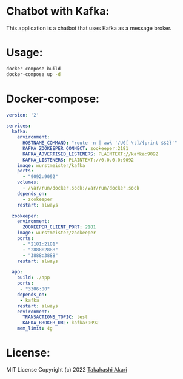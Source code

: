 # Chatbot with Kafka: 
This application is a chatbot that uses Kafka as a message broker.

# Usage:
```bash
docker-compose build
docker-compose up -d
```

# Docker-compose:
```yaml
version: '2'

services:
  kafka:
    environment:
      HOSTNAME_COMMAND: "route -n | awk '/UG[ \t]/{print $$2}'"
      KAFKA_ZOOKEEPER_CONNECT: zookeeper:2181
      KAFKA_ADVERTISED_LISTENERS: PLAINTEXT://kafka:9092
      KAFKA_LISTENERS: PLAINTEXT://0.0.0.0:9092
    image: wurstmeister/kafka
    ports:
      - "9092:9092"
    volumes:
      - /var/run/docker.sock:/var/run/docker.sock
    depends_on:
      - zookeeper
    restart: always

  zookeeper:
    environment:
      ZOOKEEPER_CLIENT_PORT: 2181
    image: wurstmeister/zookeeper
    ports:
      - "2181:2181"
      - "2888:2888"
      - "3888:3888"
    restart: always

  app:
    build: ./app
    ports:
     - "3306:80"
    depends_on:
     - kafka
    restart: always
    environment: 
      TRANSACTIONS_TOPIC: test
      KAFKA_BROKER_URL: kafka:9092
    mem_limit: 4g

```
# License:
MIT License Copyright (c) 2022 [Takahashi Akari](https://github.com/takahashi-akari)
